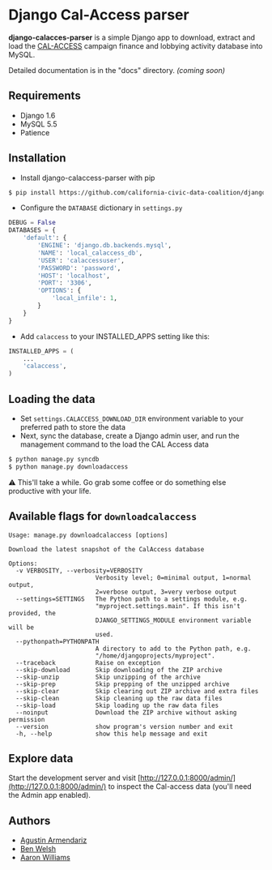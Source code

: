 # Django Cal-Access parser

**django-calacces-parser** is a simple Django app to download, extract and load the [CAL-ACCESS](http://www.sos.ca.gov/prd/cal-access/) campaign finance and lobbying activity database into MySQL.

Detailed documentation is in the "docs" directory. *(coming soon)*

## Requirements
- Django 1.6
- MySQL 5.5
- Patience

## Installation
- Install django-calaccess-parser with pip
```bash
$ pip install https://github.com/california-civic-data-coalition/django-calaccess-parser/archive/0.2.4-wip.zip
```

- Configure the `DATABASE` dictionary in `settings.py`
```python
DEBUG = False
DATABASES = {
    'default': {
        'ENGINE': 'django.db.backends.mysql',
        'NAME': 'local_calaccess_db',
        'USER': 'calaccessuser',
        'PASSWORD': 'password',
        'HOST': 'localhost',
        'PORT': '3306',
        'OPTIONS': {
            'local_infile': 1,
        }
    }
}
```

- Add `calaccess` to your INSTALLED_APPS setting like this:
```python
INSTALLED_APPS = (
    ...
    'calaccess',
)
```

## Loading the data
- Set `settings.CALACCESS_DOWNLOAD_DIR` environment variable to your preferred path to store the data
- Next, sync the database, create a Django admin user, and run the management command to the load the CAL Access data 
```bash
$ python manage.py syncdb
$ python manage.py downloadaccess
```
:warning: This'll take a while. Go grab some coffee or do something else productive with your life.

## Available flags for `downloadcalaccess`
```
Usage: manage.py downloadcalaccess [options] 

Download the latest snapshot of the CalAccess database

Options:
  -v VERBOSITY, --verbosity=VERBOSITY
                        Verbosity level; 0=minimal output, 1=normal output,
                        2=verbose output, 3=very verbose output
  --settings=SETTINGS   The Python path to a settings module, e.g.
                        "myproject.settings.main". If this isn't provided, the
                        DJANGO_SETTINGS_MODULE environment variable will be
                        used.
  --pythonpath=PYTHONPATH
                        A directory to add to the Python path, e.g.
                        "/home/djangoprojects/myproject".
  --traceback           Raise on exception
  --skip-download       Skip downloading of the ZIP archive
  --skip-unzip          Skip unzipping of the archive
  --skip-prep           Skip prepping of the unzipped archive
  --skip-clear          Skip clearing out ZIP archive and extra files
  --skip-clean          Skip cleaning up the raw data files
  --skip-load           Skip loading up the raw data files
  --noinput             Download the ZIP archive without asking permission
  --version             show program's version number and exit
  -h, --help            show this help message and exit

```
## Explore data

Start the development server and visit [http://127.0.0.1:8000/admin/](http://127.0.0.1:8000/admin/)
   to inspect the Cal-access data (you'll need the Admin app enabled).
   
## Authors
- [Agustin Armendariz](https://github.com/armendariz)
- [Ben Welsh](https://github.com/palewire)
- [Aaron Williams](https://github.com/aboutaaron)
